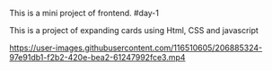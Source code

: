 This is a mini project of frontend.
#day-1

This is a project of expanding cards using Html, CSS and javascript



https://user-images.githubusercontent.com/116510605/206885324-97e91db1-f2b2-420e-bea2-61247992fce3.mp4

